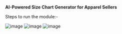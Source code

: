 **AI-Powered Size Chart Generator for Apparel Sellers**

Steps to run the module:-

![image](https://github.com/user-attachments/assets/23accb53-e15b-40e0-a24a-3f648c244920)
![image](https://github.com/user-attachments/assets/c240e78b-3110-4728-b074-70749333c766)
![image](https://github.com/user-attachments/assets/0047114d-ccbc-4f21-addf-eb58c279d51b)
